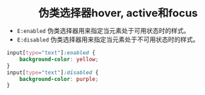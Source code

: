 <center><font size="5"><b>伪类选择器hover, active和focus</b></font></center>

+ `E:enabled` 伪类选择器用来指定当元素处于可用状态时的样式。
+ `E:disabled` 伪类选择器用来指定当元素处于不可用状态时的样式。

```css
input[type="text"]:enabled {
    background-color: yellow;
}
input[type="text"]:disabled {
    background-color: purple;
}
```

